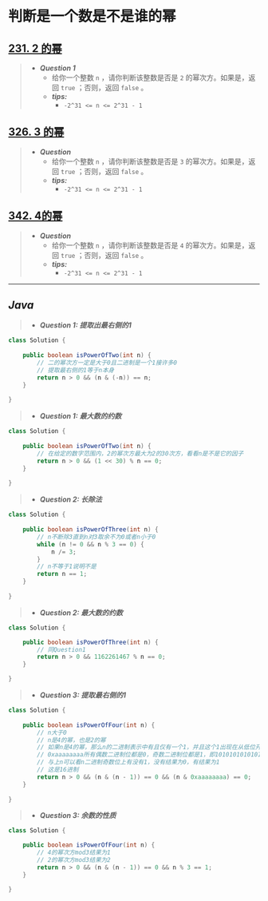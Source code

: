 # 判断是一个数是不是谁的幂

## [231. 2 的幂](https://leetcode.cn/problems/power-of-two/)

> - ***Question 1***
>   - 给你一个整数 `n` ，请你判断该整数是否是 `2` 的幂次方。如果是，返回 `true` ；否则，返回 `false` 。
>   - ***tips:***
>     - `-2^31 <= n <= 2^31 - 1`

## [326. 3 的幂](https://leetcode.cn/problems/power-of-three/)

> - ***Question***
>   - 给你一个整数 `n` ，请你判断该整数是否是 `3` 的幂次方。如果是，返回 `true` ；否则，返回 `false` 。
>   - ***tips:***
>     - `-2^31 <= n <= 2^31 - 1`

## [342. 4的幂](https://leetcode.cn/problems/power-of-four/)

> - ***Question***
>   - 给你一个整数 `n` ，请你判断该整数是否是 `4` 的幂次方。如果是，返回 `true` ；否则，返回 `false` 。
>   - ***tips:***
>     - `-2^31 <= n <= 2^31 - 1`

---

## *Java*

> - ***Question 1: 提取出最右侧的1***

```java
class Solution {
    
    public boolean isPowerOfTwo(int n) {
        // 二的幂次方一定是大于0且二进制是一个1接许多0
        // 提取最右侧的1等于n本身
        return n > 0 && (n & (-n)) == n;
    }
    
}
```

> - ***Question 1: 最大数的约数***

```java
class Solution {
    
    public boolean isPowerOfTwo(int n) {
        // 在给定的数字范围内，2的幂次方最大为2的30次方，看看n是不是它的因子
        return n > 0 && (1 << 30) % n == 0;
    }
    
}
```

> - ***Question 2: 长除法***

```java
class Solution {
    
    public boolean isPowerOfThree(int n) {
        // n不断除3直到n对3取余不为0或者n小于0
        while (n != 0 && n % 3 == 0) {
            n /= 3;
        }
        // n不等于1说明不是
        return n == 1;
    }
    
}
```

> - ***Question 2: 最大数的约数***

```java
class Solution {

    public boolean isPowerOfThree(int n) {
        // 同Question1
        return n > 0 && 1162261467 % n == 0;
    }

}
```

> - ***Question 3: 提取最右侧的1***

```java
class Solution {
    
    public boolean isPowerOfFour(int n) {
        // n大于0
        // n是4的幂，也是2的幂
        // 如果n是4的幂，那么n的二进制表示中有且仅有一个1，并且这个1出现在从低位开始的第偶数个二进制位上（这是因为这个1后面必须有偶数个0）。
        // 0xaaaaaaaa所有偶数二进制位都是0，奇数二进制位都是1，即10101010101010...1010
        // 与上n可以看n二进制奇数位上有没有1，没有结果为0，有结果为1
        // 这是16进制
        return n > 0 && (n & (n - 1)) == 0 && (n & 0xaaaaaaaa) == 0;
    }
    
}
```

> - ***Question 3: 余数的性质***

```java
class Solution {

    public boolean isPowerOfFour(int n) {
        // 4的幂次方mod3结果为1
        // 2的幂次方mod3结果为2
        return n > 0 && (n & (n - 1)) == 0 && n % 3 == 1;
    }

}
```
